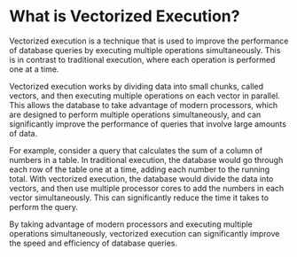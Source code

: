 # What is Vectorized Execution?

Vectorized execution is a technique that is used to improve the performance of database queries by executing multiple operations simultaneously. This is in contrast to traditional execution, where each operation is performed one at a time.

Vectorized execution works by dividing data into small chunks, called vectors, and then executing multiple operations on each vector in parallel. This allows the database to take advantage of modern processors, which are designed to perform multiple operations simultaneously, and can significantly improve the performance of queries that involve large amounts of data.

For example, consider a query that calculates the sum of a column of numbers in a table. In traditional execution, the database would go through each row of the table one at a time, adding each number to the running total. With vectorized execution, the database would divide the data into vectors, and then use multiple processor cores to add the numbers in each vector simultaneously. This can significantly reduce the time it takes to perform the query.

By taking advantage of modern processors and executing multiple operations simultaneously, vectorized execution can significantly improve the speed and efficiency of database queries.
